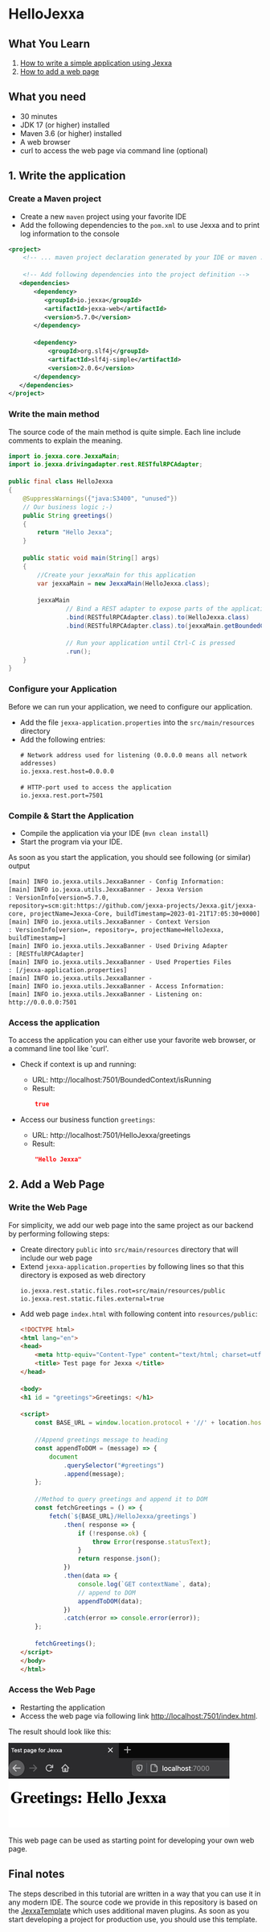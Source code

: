 # HelloJexxa

## What You Learn

1.  [How to write a simple application using Jexxa](#1-Write-the-application)
2.  [How to add a web page](#2-Add-a-Web-Page)

## What you need

*   30 minutes
*   JDK 17 (or higher) installed 
*   Maven 3.6 (or higher) installed
*   A web browser
*   curl to access the web page via command line (optional)

## 1. Write the application

### Create a Maven project 

* Create a new `maven` project using your favorite IDE 
* Add the following dependencies to the `pom.xml` to use Jexxa and to print log information to the console 

```xml
<project> 
    <!-- ... maven project declaration generated by your IDE or maven ... -->
    
    <!-- Add following dependencies into the project definition -->
   <dependencies>
       <dependency>
          <groupId>io.jexxa</groupId>
          <artifactId>jexxa-web</artifactId>
          <version>5.7.0</version>
       </dependency>
       
       <dependency>
           <groupId>org.slf4j</groupId>
           <artifactId>slf4j-simple</artifactId>
           <version>2.0.6</version>
       </dependency>
   </dependencies>
</project>
```

### Write the main method 
The source code of the main method is quite simple. Each line include comments to explain the meaning.  

```java
import io.jexxa.core.JexxaMain;
import io.jexxa.drivingadapter.rest.RESTfulRPCAdapter;

public final class HelloJexxa
{
    @SuppressWarnings({"java:S3400", "unused"})
    // Our business logic ;-)
    public String greetings()
    {
        return "Hello Jexxa";
    }

    public static void main(String[] args)
    {
        //Create your jexxaMain for this application
        var jexxaMain = new JexxaMain(HelloJexxa.class);

        jexxaMain
                // Bind a REST adapter to expose parts of the application
                .bind(RESTfulRPCAdapter.class).to(HelloJexxa.class)               // Get greetings: http://localhost:7501/HelloJexxa/greetings
                .bind(RESTfulRPCAdapter.class).to(jexxaMain.getBoundedContext())  // Get stats: http://localhost:7501/BoundedContext/isRunning

                // Run your application until Ctrl-C is pressed
                .run();
    }
}
```

### Configure your Application

Before we can run your application, we need to configure our application. 

* Add the file `jexxa-application.properties` into the `src/main/resources` directory
* Add the following entries:
    ```properties
    # Network address used for listening (0.0.0.0 means all network addresses)
    io.jexxa.rest.host=0.0.0.0
  
    # HTTP-port used to access the application
    io.jexxa.rest.port=7501
    ```

### Compile & Start the Application
* Compile the application via your IDE (`mvn clean install`) 
* Start the program via your IDE. 
 
As soon as you start the application, you should see following (or similar) output

```console
[main] INFO io.jexxa.utils.JexxaBanner - Config Information: 
[main] INFO io.jexxa.utils.JexxaBanner - Jexxa Version                  : VersionInfo[version=5.7.0, repository=scm:git:https://github.com/jexxa-projects/Jexxa.git/jexxa-core, projectName=Jexxa-Core, buildTimestamp=2023-01-21T17:05:30+0000]
[main] INFO io.jexxa.utils.JexxaBanner - Context Version                : VersionInfo[version=, repository=, projectName=HelloJexxa, buildTimestamp=]
[main] INFO io.jexxa.utils.JexxaBanner - Used Driving Adapter           : [RESTfulRPCAdapter]
[main] INFO io.jexxa.utils.JexxaBanner - Used Properties Files          : [/jexxa-application.properties]
[main] INFO io.jexxa.utils.JexxaBanner - 
[main] INFO io.jexxa.utils.JexxaBanner - Access Information: 
[main] INFO io.jexxa.utils.JexxaBanner - Listening on: http://0.0.0.0:7501
```

### Access the application
To access the application you can either use your favorite web browser, or a command line tool like 'curl'. 

*   Check if context is up and running:
    *   URL: http://localhost:7501/BoundedContext/isRunning
    *   Result:
    ```Json 
        true
    ```
    
*   Access our business function `greetings`:
    *   URL: http://localhost:7501/HelloJexxa/greetings
    *   Result: 
    ```Json 
        "Hello Jexxa" 
    ```
## 2. Add a Web Page

### Write the Web Page 

For simplicity, we add our web page into the same project as our backend by performing following steps: 

* Create directory `public` into `src/main/resources` directory that will include our web page
* Extend `jexxa-application.properties` by following lines so that this directory is exposed as web directory 
  ```properties
  io.jexxa.rest.static.files.root=src/main/resources/public
  io.jexxa.rest.static.files.external=true
  ```
* Add web page `index.html` with following content into `resources/public`:
    ```html
    <!DOCTYPE html>
    <html lang="en">
    <head>
        <meta http-equiv="Content-Type" content="text/html; charset=utf-8"/>
        <title> Test page for Jexxa </title>
    </head>
    
    <body>
    <h1 id = "greetings">Greetings: </h1>
    
    <script>
        const BASE_URL = window.location.protocol + '//' + location.host;
    
        //Append greetings message to heading
        const appendToDOM = (message) => {
            document
                .querySelector("#greetings")
                .append(message);
        };
    
        //Method to query greetings and append it to DOM
        const fetchGreetings = () => {
            fetch(`${BASE_URL}/HelloJexxa/greetings`)
                .then( response => {
                    if (!response.ok) {
                        throw Error(response.statusText);
                    }
                    return response.json();
                })
                .then(data => {
                    console.log(`GET contextName`, data);
                    // append to DOM
                    appendToDOM(data);
                })
                .catch(error => console.error(error));
        };
    
        fetchGreetings();
    </script>
    </body>
    </html>
    ```

### Access the Web Page

* Restarting the application
* Access the web page via following link [http://localhost:7501/index.html](http://localhost:7501/index.html). 
 
The result should look like this:

![Webpage](images/Webpage.jpg)

This web page can be used as starting point for developing your own web page.


## Final notes
The steps described in this tutorial are written in a way that you can use it in any modern IDE. The source code we provide in this repository is based on the [JexxaTemplate](https://github.com/jexxa-projects/JexxaTemplate/) which uses additional maven plugins. As soon as you start developing a project for production use, you should use this template.    

